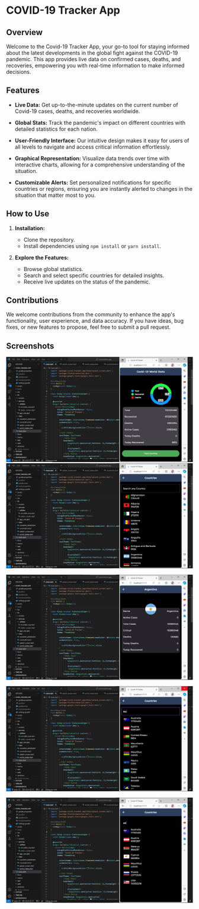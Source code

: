 # COVID-19 Tracker App

## Overview

Welcome to the Covid-19 Tracker App, your go-to tool for staying informed about the latest developments in the global fight against the COVID-19 pandemic. This app provides live data on confirmed cases, deaths, and recoveries, empowering you with real-time information to make informed decisions.

## Features

- **Live Data:** Get up-to-the-minute updates on the current number of Covid-19 cases, deaths, and recoveries worldwide.

- **Global Stats:** Track the pandemic's impact on different countries with detailed statistics for each nation.

- **User-Friendly Interface:** Our intuitive design makes it easy for users of all levels to navigate and access critical information effortlessly.

- **Graphical Representation:** Visualize data trends over time with interactive charts, allowing for a comprehensive understanding of the situation.

- **Customizable Alerts:** Set personalized notifications for specific countries or regions, ensuring you are instantly alerted to changes in the situation that matter most to you.

## How to Use

1. **Installation:**
   - Clone the repository.
   - Install dependencies using `npm install` or `yarn install`.

2. **Explore the Features:**
   - Browse global statistics.
   - Search and select specific countries for detailed insights.
   - Receive live updates on the status of the pandemic.

## Contributions

We welcome contributions from the community to enhance the app's functionality, user experience, and data accuracy. If you have ideas, bug fixes, or new features to propose, feel free to submit a pull request.

## Screenshots

![Screenshot 1](projectphotos/covid19trackerappflutter.png) 
<br>
![Screenshot 2](projectphotos/covid19pix.png)

![Screenshot 1](projectphotos/covid19picc.png) 

![Screenshot 1](projectphotos/flutterapp1.png) 

![Screenshot 2](projectphotos/flutterapiapp.png)





